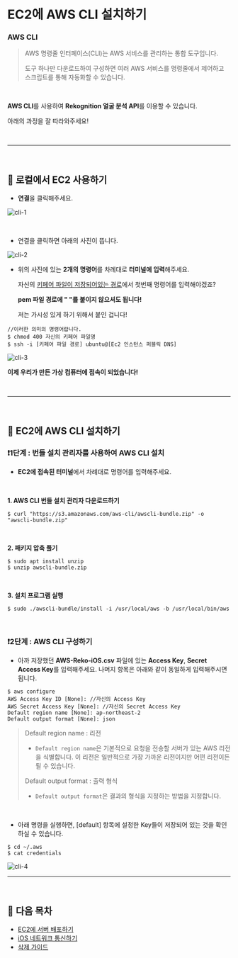 # EC2에 AWS CLI 설치하기

### AWS CLI

> AWS 명령줄 인터페이스(CLI)는 AWS 서비스를 관리하는 통합 도구입니다. 
>
> 도구 하나만 다운로드하여 구성하면 여러 AWS 서비스를 명령줄에서 제어하고 스크립트를 통해 자동화할 수 있습니다.

<br/>

**AWS CLI**를 사용하여 **Rekognition 얼굴 분석 API**를 이용할 수 있습니다.

아래의 과정을 잘 따라와주세요!

<br/>

--------

<br/>

## 🚩 로컬에서 EC2 사용하기

- **연결**을 클릭해주세요.

![cli-1](https://github.com/kyeahen/ExpressionRekognitionMusicService/blob/master/Guide/images/cli-1.png)

<br/>

- 연결을 클릭하면 아래의 사진이 뜹니다.

![cli-2](https://github.com/kyeahen/ExpressionRekognitionMusicService/blob/master/Guide/images/cli-2.png)

- 위의 사진에 있는 **2개의 명령어**를 차례대로 **터미널에 입력**해주세요.

  자신의 <u>키페어 파일이 저장되어있는 경로</u>에서 첫번째 명령어를 입력해야겠죠?

  **pem 파일 경로에 " "를 붙이지 않으셔도 됩니다!**
  
  저는 가시성 있게 하기 위해서 붙인 겁니다!

```
//이러한 의미의 명령어랍니다.
$ chmod 400 자신의 키페어 파일명
$ ssh -i [키페어 파일 경로] ubuntu@[Ec2 인스턴스 퍼블릭 DNS]
```

![cli-3](https://github.com/kyeahen/ExpressionRekognitionMusicService/blob/master/Guide/images/cli-3.png)

**이제 우리가 만든 가상 컴퓨터에 접속이 되었습니다!**

<br/>

----------

<br/>

## 🚩 EC2에 AWS CLI 설치하기

### ❗️1단계 : 번들 설치 관리자를 사용하여 AWS CLI 설치

* **EC2에 접속된 터미널**에서 차례대로 명령어를 입력해주세요.
<br/>

**1.  AWS CLI 번들 설치 관리자 다운로드하기**

```
$ curl "https://s3.amazonaws.com/aws-cli/awscli-bundle.zip" -o "awscli-bundle.zip"
```

<br/>

**2. 패키지 압축 풀기**

```
$ sudo apt install unzip
$ unzip awscli-bundle.zip
```

<br/>

**3. 설치 프로그램 실행**

```
$ sudo ./awscli-bundle/install -i /usr/local/aws -b /usr/local/bin/aws
```

<br/>

### ❗️2단계 : AWS CLI 구성하기

- 아까 저장했던 **AWS-Reko-iOS.csv** 파일에 있는 **Access Key**, **Secret Access Key**를 입력해주세요. 나머지 항목은 아래와 같이 동일하게 입력해주시면 됩니다.

```
$ aws configure
AWS Access Key ID [None]: //자신의 Access Key
AWS Secret Access Key [None]: //자신의 Secret Access Key
Default region name [None]: ap-northeast-2
Default output format [None]: json
```

> Default region name : 리전
>
> - `Default region name`은 기본적으로 요청을 전송할 서버가 있는 AWS 리전을 식별합니다. 이 리전은 일반적으로 가장 가까운 리전이지만 어떤 리전이든 될 수 있습니다. 
>
> Default output format : 출력 형식
>
> - `Default output format`은 결과의 형식을 지정하는 방법을 지정합니다.

<br/>

- 아래 명령을 실행하면, [default] 항목에 설정한 Key들이 저장되어 있는 것을 확인하실 수 있습니다.

```
$ cd ~/.aws
$ cat credentials
```

![cli-4](https://github.com/kyeahen/ExpressionRekognitionMusicService/blob/master/Guide/images/cli-4.png)

--------

<br/>

##  🚩 다음 목차

- [EC2에 서버 배포하기](https://github.com/kyeahen/ExpressionRekognitionMusicService/blob/master/Guide/EC2%EC%97%90%20%EC%84%9C%EB%B2%84%20%EB%B0%B0%ED%8F%AC%ED%95%98%EA%B8%B0.md)
- [iOS 네트워크 통신하기](https://github.com/kyeahen/ExpressionRekognitionMusicService/blob/master/Guide/iOS%20%EB%84%A4%ED%8A%B8%EC%9B%8C%ED%82%B9%20%ED%86%B5%EC%8B%A0%ED%95%98%EA%B8%B0.md)
- [삭제 가이드](https://github.com/kyeahen/ExpressionRekognitionMusicService/blob/master/Guide/%EC%82%AD%EC%A0%9C%20%EA%B0%80%EC%9D%B4%EB%93%9C.md)
